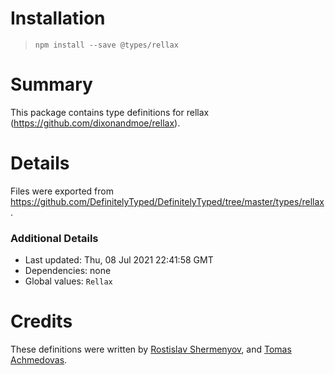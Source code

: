 # Installation
> `npm install --save @types/rellax`

# Summary
This package contains type definitions for rellax (https://github.com/dixonandmoe/rellax).

# Details
Files were exported from https://github.com/DefinitelyTyped/DefinitelyTyped/tree/master/types/rellax.

### Additional Details
 * Last updated: Thu, 08 Jul 2021 22:41:58 GMT
 * Dependencies: none
 * Global values: `Rellax`

# Credits
These definitions were written by [Rostislav Shermenyov](https://github.com/shermendev), and [Tomas Achmedovas](https://github.com/minvs1).
